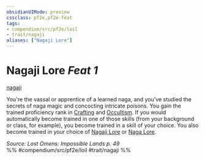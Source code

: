 ```yaml
---
obsidianUIMode: preview
cssclass: pf2e,pf2e-feat
tags:
- compendium/src/pf2e/loil
- trait/nagaji
aliases: ["Nagaji Lore"]
---
```

# Nagaji Lore  *Feat 1*  
[nagaji](../../rules/traits/nagaji-loil.md)  


You're the vassal or apprentice of a learned naga, and you've studied the secrets of naga magic and concocting intricate poisons. You gain the trained proficiency rank in [Crafting](../skills.md#Crafting) and [Occultism](../skills.md#Occultism). If you would automatically become trained in one of those skills (from your background or class, for example), you become trained in a skill of your choice. You also become trained in your choice of [Nagaji Lore](../skills.md#Lore) or [Naga Lore](../skills.md#Lore).

*Source: Lost Omens: Impossible Lands p. 49*  
%% #compendium/src/pf2e/loil #trait/nagaji %%